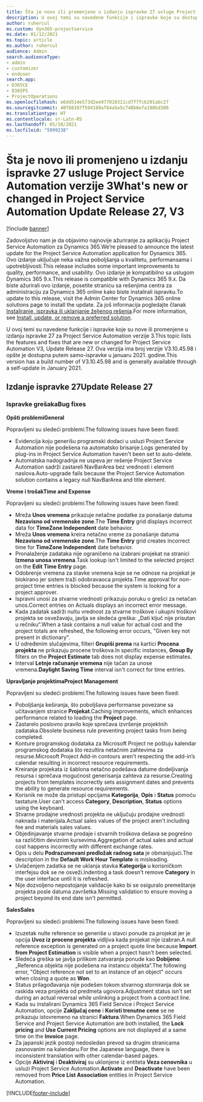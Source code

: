 ```yaml
---
title: Šta je novo ili promenjeno u izdanju ispravke 27 usluge Project Service Automation verzije 3
description: U ovoj temi su navedene funkcije i ispravke koje su dostupne u izdanju ispravke 27 za Project Service Automation verzije 3.
author: ruhercul
ms.custom: dyn365-projectservice
ms.date: 01/12/2021
ms.topic: article
ms.author: ruhercul
audience: Admin
search.audienceType:
- admin
- customizer
- enduser
search.app:
- D365CE
- D365PS
- ProjectOperations
ms.openlocfilehash: e6dd514e573d2ee977010311cd7f7fcb201abc27
ms.sourcegitcommit: 40f68387f594180af64a5e5c748b6efa188bd300
ms.translationtype: HT
ms.contentlocale: sr-Latn-RS
ms.lasthandoff: 05/10/2021
ms.locfileid: "5999238"
---
```

# <a name="whats-new-or-changed-in-project-service-automation-update-release-27-v3"></a><span data-ttu-id="446e5-103">Šta je novo ili promenjeno u izdanju ispravke 27 usluge Project Service Automation verzije 3</span><span class="sxs-lookup"><span data-stu-id="446e5-103">What's new or changed in Project Service Automation Update Release 27, V3</span></span>

[!include [banner](../includes/psa-now-project-operations.md)]

<span data-ttu-id="446e5-104">Zadovoljstvo nam je da objavimo najnovije ažuriranje za aplikaciju Project Service Automation za Dynamics 365.</span><span class="sxs-lookup"><span data-stu-id="446e5-104">We’re pleased to announce the latest update for the Project Service Automation application for Dynamics 365.</span></span> <span data-ttu-id="446e5-105">Ovo izdanje uključuje neka važna poboljšanja u kvalitetu, performansama i upotrebljivosti.</span><span class="sxs-lookup"><span data-stu-id="446e5-105">This release includes some important improvements to quality, performance, and usability.</span></span> <span data-ttu-id="446e5-106">Ovo izdanje je kompatibilno sa uslugom Dynamics 365 9.x.</span><span class="sxs-lookup"><span data-stu-id="446e5-106">This release is compatible with Dynamics 365 9.x.</span></span> <span data-ttu-id="446e5-107">Da biste ažurirali ovo izdanje, posetite stranicu sa rešenjima centra za administraciju za Dynamics 365 online kako biste instalirali ispravku.</span><span class="sxs-lookup"><span data-stu-id="446e5-107">To update to this release, visit the Admin Center for Dynamics 365 online solutions page to install the update.</span></span> <span data-ttu-id="446e5-108">Za još informacija pogledajte članak [Instaliranje, ispravka ili uklanjanje željenog rešenja](/power-platform/admin/install-remove-preferred-solution).</span><span class="sxs-lookup"><span data-stu-id="446e5-108">For more information, see [Install, update, or remove a preferred solution](/power-platform/admin/install-remove-preferred-solution).</span></span>

<span data-ttu-id="446e5-109">U ovoj temi su navedene funkcije i ispravke koje su nove ili promenjene u izdanju ispravke 27 za Project Service Automation verzije 3.</span><span class="sxs-lookup"><span data-stu-id="446e5-109">This topic lists the features and fixes that are new or changed for Project Service Automation V3, Update Release 27.</span></span> <span data-ttu-id="446e5-110">Ova verzija ima broj verzije V3.10.45.98 i opšte je dostupna putem samo-ispravke u januaru 2021. godine.</span><span class="sxs-lookup"><span data-stu-id="446e5-110">This version has a build number of V3.10.45.98 and is generally available through a self-update in January 2021.</span></span>

## <a name="update-release-27"></a><span data-ttu-id="446e5-111">Izdanje ispravke 27</span><span class="sxs-lookup"><span data-stu-id="446e5-111">Update Release 27</span></span>

### <a name="bug-fixes"></a><span data-ttu-id="446e5-112">Ispravke grešaka</span><span class="sxs-lookup"><span data-stu-id="446e5-112">Bug fixes</span></span>

<span data-ttu-id="446e5-113">**Opšti problemi**</span><span class="sxs-lookup"><span data-stu-id="446e5-113">**General**</span></span>

<span data-ttu-id="446e5-114">Popravljeni su sledeći problemi:</span><span class="sxs-lookup"><span data-stu-id="446e5-114">The following issues have been fixed:</span></span>

- <span data-ttu-id="446e5-115">Evidencija koju generišu programski dodaci u usluzi Project Service Automation nije podešena na automatsko brisanje.</span><span class="sxs-lookup"><span data-stu-id="446e5-115">Logs generated by plug-ins in Project Service Automation haven't been set to auto-delete.</span></span>
- <span data-ttu-id="446e5-116">Automatska nadogradnja ne uspeva jer rešenje Project Service Automation sadrži zastareli NavBarArea bez vrednosti i element naslova.</span><span class="sxs-lookup"><span data-stu-id="446e5-116">Auto-upgrade fails because the Project Service Automation solution contains a legacy null NavBarArea and title element.</span></span>

<span data-ttu-id="446e5-117">**Vreme i trošak**</span><span class="sxs-lookup"><span data-stu-id="446e5-117">**Time and Expense**</span></span>

<span data-ttu-id="446e5-118">Popravljeni su sledeći problemi:</span><span class="sxs-lookup"><span data-stu-id="446e5-118">The following issues have been fixed:</span></span>

- <span data-ttu-id="446e5-119">Mreža **Unos vremena** prikazuje netačne podatke za ponašanje datuma **Nezavisno od vremenske zone**.</span><span class="sxs-lookup"><span data-stu-id="446e5-119">The **Time Entry** grid displays incorrect data for **TimeZone Independent** date behavior.</span></span>
- <span data-ttu-id="446e5-120">Mreža **Unos vremena** kreira netačno vreme za ponašanje datuma **Nezavisno od vremenske zone**.</span><span class="sxs-lookup"><span data-stu-id="446e5-120">The **Time Entry** grid creates incorrect time for **TimeZone Independent** date behavior.</span></span>
- <span data-ttu-id="446e5-121">Pronalaženje zadataka nije ograničeno na izabrani projekat na stranici **Izmena unosa vremena**.</span><span class="sxs-lookup"><span data-stu-id="446e5-121">Task lookup isn't limited to the selected project on the **Edit Time Entry** page.</span></span>
- <span data-ttu-id="446e5-122">Odobrenje vremena za stavke vremena koje se ne odnose na projekat je blokirano jer sistem traži odobravaoca projekta.</span><span class="sxs-lookup"><span data-stu-id="446e5-122">Time approval for non-project time entries is blocked because the system is looking for a project approver.</span></span>
- <span data-ttu-id="446e5-123">Ispravni unosi za stvarne vrednosti prikazuju poruku o grešci za netačan unos.</span><span class="sxs-lookup"><span data-stu-id="446e5-123">Correct entries on Actuals displays an incorrect error message.</span></span>
- <span data-ttu-id="446e5-124">Kada zadatak sadrži nultu vrednost za stvarne troškove i ukupni troškovi projekta se osvežavaju, javlja se sledeća greška: „Dati ključ nije prisutan u rečniku“.</span><span class="sxs-lookup"><span data-stu-id="446e5-124">When a task contains a null value for actual cost and the project totals are refreshed, the following error occurs, "Given key not present in dictionary".</span></span>
- <span data-ttu-id="446e5-125">U određenim slučajevima, filteri **Grupiši prema** na kartici **Procena projekta** ne prikazuju procene troškova.</span><span class="sxs-lookup"><span data-stu-id="446e5-125">In specific instances, **Group By** filters on the **Project Estimate** tab does not display expense estimates.</span></span>
- <span data-ttu-id="446e5-126">Interval **Letnje računanje vremena** nije tačan za unose vremena.</span><span class="sxs-lookup"><span data-stu-id="446e5-126">**Daylight Saving Time** interval isn't correct for time entries.</span></span>

<span data-ttu-id="446e5-127">**Upravljanje projektima**</span><span class="sxs-lookup"><span data-stu-id="446e5-127">**Project Management**</span></span>

<span data-ttu-id="446e5-128">Popravljeni su sledeći problemi:</span><span class="sxs-lookup"><span data-stu-id="446e5-128">The following issues have been fixed:</span></span>

- <span data-ttu-id="446e5-129">Poboljšanja keširanja, što poboljšava performanse povezane sa učitavanjem stranice **Projekat**.</span><span class="sxs-lookup"><span data-stu-id="446e5-129">Caching improvements, which enhances performance related to loading the **Project** page.</span></span>
- <span data-ttu-id="446e5-130">Zastarelo poslovno pravilo koje sprečava izvršenje projektnih zadataka.</span><span class="sxs-lookup"><span data-stu-id="446e5-130">Obsolete business rule preventing project tasks from being completed.</span></span>
- <span data-ttu-id="446e5-131">Konture programskog dodataka za Microsoft Project ne poštuju kalendar programskog dodataka što rezultira netačnim zahtevima za resurse.</span><span class="sxs-lookup"><span data-stu-id="446e5-131">Microsoft Project Add-in contours aren't respecting the add-in’s calendar resulting in incorrect resource requirements.</span></span>
- <span data-ttu-id="446e5-132">Kreiranje projekata iz šablona netačno podešava datume dodeljivanja resursa i sprečava mogućnost generisanja zahteva za resurse.</span><span class="sxs-lookup"><span data-stu-id="446e5-132">Creating projects from templates incorrectly sets assignment dates and prevents the ability to generate resource requirements.</span></span>
- <span data-ttu-id="446e5-133">Korisnik ne može da pristupi opcijama **Kategorija**, **Opis** i **Status** pomoću tastature.</span><span class="sxs-lookup"><span data-stu-id="446e5-133">User can't access **Category**, **Description**, **Status** options using the keyboard.</span></span>
- <span data-ttu-id="446e5-134">Stvarne prodajne vrednosti projekta ne uključuju prodajne vrednosti naknada i materijala.</span><span class="sxs-lookup"><span data-stu-id="446e5-134">Actual sales values of the project aren't including fee and materials sales values.</span></span>
- <span data-ttu-id="446e5-135">Objedinjavanje stvarne prodaje i stvarnih troškova dešava se pogrešno sa različitim deviznim kursevima.</span><span class="sxs-lookup"><span data-stu-id="446e5-135">Aggregation of actual sales and actual cost happens incorrectly with different exchange rates.</span></span>
- <span data-ttu-id="446e5-136">Opis u delu **Podrazumevani predložak radnog sata** je obmanjujući.</span><span class="sxs-lookup"><span data-stu-id="446e5-136">The description in the **Default Work Hour Template** is misleading.</span></span>
- <span data-ttu-id="446e5-137">Uvlačenjem zadatka se ne uklanja stavka **Kategorija** u korisničkom interfejsu dok se ne osveži.</span><span class="sxs-lookup"><span data-stu-id="446e5-137">Indenting a task doesn't remove **Category** in the user interface until it is refreshed.</span></span>
- <span data-ttu-id="446e5-138">Nije dozvoljeno nepostojanje validacije kako bi se osiguralo premeštanje projekta posle datuma završetka.</span><span class="sxs-lookup"><span data-stu-id="446e5-138">Missing validation to ensure moving a project beyond its end date isn't permitted.</span></span>

<span data-ttu-id="446e5-139">**Sales**</span><span class="sxs-lookup"><span data-stu-id="446e5-139">**Sales**</span></span>

<span data-ttu-id="446e5-140">Popravljeni su sledeći problemi:</span><span class="sxs-lookup"><span data-stu-id="446e5-140">The following issues have been fixed:</span></span>

- <span data-ttu-id="446e5-141">Izuzetak nulte reference se generiše u stavci ponude za projekat jer je opcija **Uvoz iz procene projekta** vidljiva kada projekat nije izabran.</span><span class="sxs-lookup"><span data-stu-id="446e5-141">A null reference exception is generated on a project quote line because **Import from Project Estimation** is visible when a project hasn't been selected.</span></span>
- <span data-ttu-id="446e5-142">Sledeća greška se javlja prilikom zatvaranja ponude kao **Dobijeno**: „Referenca objekta nije podešena na instancu objekta“.</span><span class="sxs-lookup"><span data-stu-id="446e5-142">The following error, "Object reference not set to an instance of an object" occurs when closing a quote as **Won**.</span></span>
- <span data-ttu-id="446e5-143">Status prilagođavanja nije podešen tokom stvarnog storniranja dok se raskida veza projekta od predmeta ugovora.</span><span class="sxs-lookup"><span data-stu-id="446e5-143">Adjustment status isn't set during an actual reversal while unlinking a project from a contract line.</span></span>
- <span data-ttu-id="446e5-144">Kada su instalirani Dynamics 365 Field Service i Project Service Automation, opcije **Zaključaj cene** i **Koristi trenutne cene** se ne prikazuju istovremeno na stranici **Faktura**.</span><span class="sxs-lookup"><span data-stu-id="446e5-144">When Dynamics 365 Field Service and Project Service Automation are both installed, the **Lock pricing** and **Use Current Pricing** options are not displayed at a same time on the **Invoice** page.</span></span>
- <span data-ttu-id="446e5-145">Za japanski jezik postoji nedosledan prevod sa drugim stranicama zasnovanim na kalendaru.</span><span class="sxs-lookup"><span data-stu-id="446e5-145">For the Japanese language, there is inconsistent translation with other calendar-based pages.</span></span>
- <span data-ttu-id="446e5-146">Opcije **Aktiviraj** i **Deaktiviraj** su uklonjene iz entiteta **Veza cenovnika** u usluzi Project Service Automation.</span><span class="sxs-lookup"><span data-stu-id="446e5-146">**Activate** and **Deactivate** have been removed from **Price List Association** entities in Project Service Automation.</span></span>


[!INCLUDE[footer-include](../includes/footer-banner.md)]